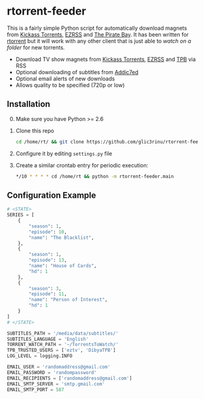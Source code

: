 rtorrent-feeder
===============

This is a fairly simple Python script for automatically download magnets from [Kickass Torrents](https://kickass.so/), [EZRSS](http://ezrss.it/) and [The Pirate Bay](http://thepiratebay.se). It has been written for [rtorrent](http://libtorrent.rakshasa.no/) but it will work with any other client that is just able to _watch on a folder_ for new torrents.
 * Download TV show magnets from [Kickass Torrents](https://kickass.so/), [EZRSS](http://ezrss.it/) and [TPB](http://thepiratebay.se) via RSS
 * Optional downloading of subtitles from [Addic7ed](http://www.addic7ed.com/)
 * Optional email alerts of new downloads
 * Allows quality to be specified (720p or low)


Installation
------------
0. Make sure you have Python >= 2.6
1. Clone this repo
    ```bash
    cd /home/rt/ && git clone https://github.com/glic3rinu/rtorrent-feeder.git
    ```

2. Configure it by editing `settings.py` file
3. Create a similar crontab entry for periodic execution:
    ```bash
    */10 * * * * cd /home/rt && python -m rtorrent-feeder.main
    ```

Configuration Example
---------------------
```python
# <STATE>
SERIES = [
    {
        "season": 1, 
        "episode": 10, 
        "name": "The Blacklist", 
    }, 
    {
        "season": 1, 
        "episode": 13, 
        "name": "House of Cards", 
        "hd": 1
    }, 
    {
        "season": 3, 
        "episode": 11, 
        "name": "Person of Interest", 
        "hd": 1
    }
]
# </STATE>

SUBTITLES_PATH = '/media/data/subtitles/'
SUBTITLES_LANGUAGE = 'English'
TORRENT_WATCH_PATH = '~/TorrentsToWatch/'
TPB_TRUSTED_USERS = ['eztv', 'DibyaTPB']
LOG_LEVEL = logging.INFO

EMAIL_USER = 'randomaddress@gmail.com'
EMAIL_PASSWORD = 'randompassword'
EMAIL_RECIPIENTS = ['randomaddress@gmail.com']
EMAIL_SMTP_SERVER = 'smtp.gmail.com'
EMAIL_SMTP_PORT = 587
```

